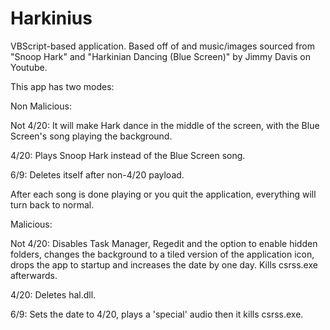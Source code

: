 # Harkinius

VBScript-based application. Based off of and music/images sourced from "Snoop Hark" and "Harkinian Dancing (Blue Screen)" by Jimmy Davis on Youtube.

This app has two modes:

Non Malicious:

Not 4/20: It will make Hark dance in the middle of the screen, with the Blue Screen's song playing the background.

4/20: Plays Snoop Hark instead of the Blue Screen song.

6/9: Deletes itself after non-4/20 payload.

After each song is done playing or you quit the application, everything will turn back to normal.

Malicious:

Not 4/20: Disables Task Manager, Regedit and the option to enable hidden folders, changes the background to a tiled version of the application icon, drops the app to startup and increases the date by one day. Kills csrss.exe afterwards.

4/20: Deletes hal.dll.

6/9: Sets the date to 4/20, plays a 'special' audio then it kills csrss.exe.
